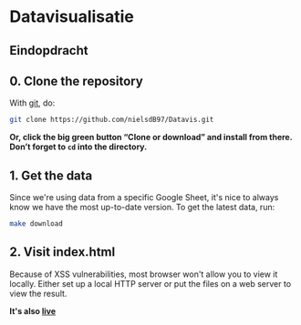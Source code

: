 # Datavisualisatie
## Eindopdracht

## 0. Clone the repository

With [git][], do:

```sh
git clone https://github.com/nielsdB97/Datavis.git
```

**Or, click the big green button “Clone or download” and
install from there. Don’t forget to `cd` into the directory.**

## 1. Get the data

Since we're using data from a specific Google Sheet, it's nice to always know we have the most up-to-date version.
To get the latest data, run:

```sh
make download
```

## 2. Visit index.html

Because of XSS vulnerabilities, most browser won't allow you to view it locally.
Either set up a local HTTP server or put the files on a web server to view the result.

**It's also [live][]**

[git]: https://git-scm.com

[live]: https://dev.ndb97.nl/datavis
